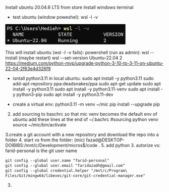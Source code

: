 Install ubuntu 20.04.6 LTS from store
Install windows terminal

- test ubuntu (window poweshel):
wsl -l -v

![alt text](image.png)


This will install ubuntu (wsl -l -v fails):
powershell (run as admin): wsl --install (maybe restart)
wsl --set-version Ubuntu-22.04 2
https://medium.com/python-mvp/upgrade-python-3-10-to-3-11-on-ubuntu-22-04-2f63e4d326f9

 - isntall python3.11 in local ubuntu:
    sudo apt install -y python3.11
    sudo add-apt-repository ppa:deadsnakes/ppa
    sudo apt-get update
    sudo apt install -y python3.11
    sudo apt install -y python3.11-venv
    sudo apt install -y python3-pip
    sudo apt install -y python3.11-dev

- create a virtual env:
    python3.11 -m venv ~/mic
    pip install --upgrade pip

2. add sourcing to baschrc so that mic venv becomes the default env of ubuntu
    add these lines at the end of ~/.bachrc
        #sourcing python venv                                                                              
        source ~/mic/bin/activate 

3.create a git account with a new repository and download the repo into a folder
4. start vs from the folder: (mic) fazad@DESKTOP-DOIBIBS:/mnt/c/Development/micros$/code .
5. add python 
3. autorize vs:
    farid-personal is the git user name

    git config --global user.name "farid-personal"
    git config --global user.email "faridazadh@gmail.com"
    git config --global credential.helper "/mnt/c/Program\ Files/Git/mingw64/libexec/git-core/git-credential-manager.exe"

3.
